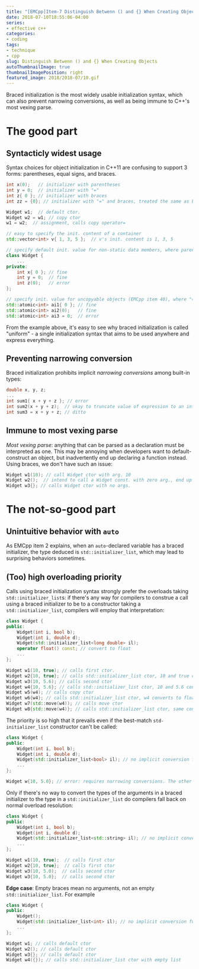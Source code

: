 ```yaml
---
title: "[EMCpp]Item-7 Distinguish Betwenn () and {} When Creating Objects"
date: 2018-07-10T18:55:06-04:00
series:
- effective c++
categories:
- coding
tags:
- technique
- cpp
slug: Distinguish Betwenn () and {} When Creating Objects
autoThumbnailImage: true
thumbnailImagePosition: right
featured_image: 2018/2018-07/10.gif
---
```


Braced initialization is the most widely usable initialization syntax, which can also prevent narrowing conversions, as well as being immune to C++'s most vexing parse.
<!--more-->
<!-- toc -->

# The good part

## Syntacticly widest usage

Syntax choices for object initialization in C++11 are confusing to support 3 forms: parentheses, equal signs, and braces.

```cpp
int x(0);   // initializer with parentheses
int y = 0;  // initializer with "="
int z{ 0 }; // initializer with braces
int zz = {0}; // initializer with "=" and braces, treated the same as braces-only version.

Widget w1;  // default ctor.
Widget w2 = w1; // copy ctor
w1 = w2;  // assignment, calls copy operator=

// easy to specify the init. content of a container
std::vector<int> v{ 1, 3, 5 };  // v's init. content is 1, 3, 5

// specify default init. value for non-static data members, where parentheses not allowed
class Widget {
    ...
private:
    int x{ 0 }; // fine
    int y = 0;  // fine
    int z(0);   // error
};

// specify init. value for uncopyable objects (EMCpp item 40), where "=" not allowed
std::atomic<int> ai1{ 0 }; // fine
std::atomic<int> ai2(0);   // fine
std::atomic<int> ai3 = 0;  // error
```

From the example above, it's easy to see why braced initialization is called "uniform" - a single initialization syntax that aims to be used anywhere and express everything.

## Preventing narrowing conversion

Braced initialization prohibits implicit _narrowing conversions_ among built-in types:

```cpp
double x, y, z;
...
int sum1{ x + y + z }; // error
int sum2(x + y + z);  // okay to truncate value of expression to an int
int sum3 = x + y + z; // ditto
```

## Immune to most vexing parse

_Most vexing parse_: anything that can be parsed as a declaration must be interpreted as one. This may be annoying when developers want to default-construct an object, but inadvertently end up declaring a function instead. Using braces, we don't have such an issue:

```cpp
Widget w1(10); // call Widget ctor with arg. 10
Widget w2();  // intend to call a Widget const. with zero arg., end up declaring a func. named w2 that returns a Widget
Widget w3{}; // calls Widget ctor with no args.
```

# The not-so-good part

## Unintuitive behavior with `auto`

As EMCpp item 2 explains, when an `auto`-declared variable has a braced initializer, the type deduced is `std::initializer_list`, which may lead to surprising behaviors sometimes.

## (Too) high overloading priority

Calls using braced initialization syntax strongly prefer the overloads taking `std::initializer_list`s: if there's any way for compilers to construe a call using a braced initializer to be to a constructor taking a `std::initializer_list`, compilers will employ that interpretation:

```cpp
class Widget {
public:
    Widget(int i, bool b);
    Widget(int i, double d);
    Widget(std::initializer_list<long double> il);
    operator float() const; // convert to float
    ...
};

Widget w1(10, true); // calls first ctor.
Widget w2{10, true}; // calls std::initializer_list ctor, 10 and true convert to long double
Widget w3(10, 5.6); // calls second ctor
Widget w4{10, 5.6}; // calls std::initializer_list ctor, 10 and 5.6 convert to long double
Widget w5(w4); // calls copy ctor
Widget w6{w4}; // calls std::initializer_list ctor, w4 converts to float, and float converts to long double
Widget w7(std::move(w4)); // calls move ctor
Widget w8{std::move(w4)}; // calls std::initializer_list ctor, same conversion as w6
```

The priority is so high that it prevails even if the best-match `std-initializer_list` constructor can't be called:

```cpp
class Widget {
public:
    Widget(int i, bool b);
    Widget(int i, double d);
    Widget(std::initializer_list<bool> il); // no implicit conversion funcs
    ...
};

Widget w{10, 5.0}; // error: requires narrowing conversions. The other callable ctors is shadowed
```

Only if there's no way to convert the types of the arguments in a braced initializer to the type in a `std::initializer_list` do compilers fall back on normal overload resolution:

```cpp
class Widget {
public:
    Widget(int i, bool b);
    Widget(int i, double d);
    Widget(std::initializer_list<std::string> il); // no implicit conversion funcs
    ...
};

Widget w1(10, true);  // calls first ctor
Widget w2{10, true};  // calls first ctor
Widget w3(10, 5.0);  // calls second ctor
Widget w3{10, 5.0};  // calls second ctor
```

**Edge case**: Empty braces mean no arguments, not an empty `std::initializer_list`. For example

```cpp
class Widget {
public:
    Widget();
    Widget(std::initializer_list<int> il); // no implicit conversion funcs
    ...
};

Widget w1; // calls default ctor
Widget w2(); // calls default ctor
Widget w3{}; // calls default ctor
Widget w4({}); // calls std::initializer_list ctor with empty list
```
